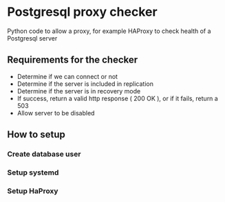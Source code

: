 # Postgresql proxy checker
Python code to allow a proxy, for example HAProxy to check health of a Postgresql server


## Requirements for the checker

 - Determine if we can connect or not 
 - Determine if the server is included in replication
 - Determine if the server is in recovery mode
 - If success, return a valid http response ( 200 OK ), or if it fails, return a 503
 - Allow server to be disabled

## How to setup 

### Create database user 
### Setup systemd
### Setup HaProxy